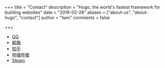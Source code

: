 +++
title = "Contact"
description = "Hugo, the world's fastest framework for building websites"
date = "2019-02-28"
aliases = ["about-us", "about-hugo", "contact"]
author = "liam"
comments = false

+++
- [QQ](http://wpa.qq.com/msgrd?v=3&uin=545659205&site=qq&menu=yes)
- [邮箱](mailto:chlzhong@outlook.com)
- [知乎](https://www.zhihu.com/people/zhongcl-jiang)
- [哔哩哔哩](https://space.bilibili.com/3546587322124798)
- [Steam](https://steamcommunity.com/profiles/76561199395884361/)
